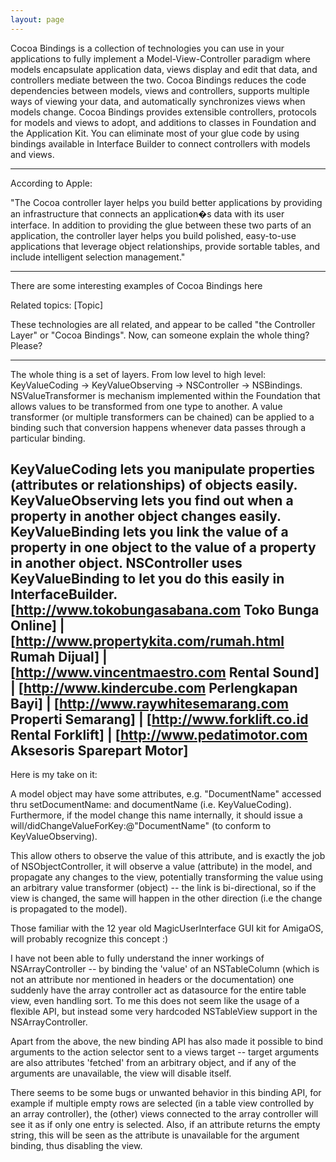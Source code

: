 ```yaml
---
layout: page
---
```




Cocoa Bindings is a collection of technologies you can use in your applications to fully implement a Model-View-Controller paradigm where models encapsulate application data, views display and edit that data, and controllers mediate between the two. Cocoa Bindings reduces the code dependencies between models, views and controllers, supports multiple ways of viewing your data, and automatically synchronizes views when models change. Cocoa Bindings provides extensible controllers, protocols for models and views to adopt, and additions to classes in Foundation and the Application Kit. You can eliminate most of your glue code by using bindings available in Interface Builder to connect controllers with models and views.


----

According to Apple:

"The Cocoa controller layer helps you build better applications by providing an infrastructure that connects an application�s data with its user interface. In addition to providing the glue between these two parts of an application, the controller layer helps you build polished, easy-to-use applications that leverage object relationships, provide sortable tables, and include intelligent selection management."



----

There are some interesting examples of Cocoa Bindings here


Related topics: [Topic]

These technologies are all related, and appear to be called "the Controller Layer" or "Cocoa Bindings".
Now, can someone explain the whole thing? Please?

----

The whole thing is a set of layers.  From low level to high level:  KeyValueCoding -> KeyValueObserving -> NSController -> NSBindings.   NSValueTransformer is mechanism implemented within the Foundation that allows values to be transformed from one type to another.   A value transformer (or multiple transformers can be chained) can be applied to a binding such that conversion happens whenever data passes through a particular binding.

KeyValueCoding lets you manipulate properties (attributes or relationships) of objects easily.  KeyValueObserving lets you find out when a property in another object changes easily.  KeyValueBinding lets you link the value of a property in one object to the value of a property in another object.  NSController uses KeyValueBinding to let you do this easily in InterfaceBuilder.
[http://www.tokobungasabana.com Toko Bunga Online] | [http://www.propertykita.com/rumah.html Rumah Dijual] | [http://www.vincentmaestro.com Rental Sound] | [http://www.kindercube.com Perlengkapan Bayi] | [http://www.raywhitesemarang.com Properti Semarang] | [http://www.forklift.co.id Rental Forklift] | [http://www.pedatimotor.com Aksesoris Sparepart Motor]
----

Here is my take on it:

A model object may have some attributes, e.g. "DocumentName" accessed thru setDocumentName: and documentName (i.e. KeyValueCoding). Furthermore, if the model change this name internally, it should issue a will/didChangeValueForKey:@"DocumentName" (to conform to KeyValueObserving).

This allow others to observe the value of this attribute, and is exactly the job of NSObjectController, it will observe a value (attribute) in the model, and propagate any changes to the view, potentially transforming the value using an arbitrary value transformer (object) -- the link is bi-directional, so if the view is changed, the same will happen in the other direction (i.e the change is propagated to the model).

Those familiar with the 12 year old MagicUserInterface GUI kit for AmigaOS, will probably recognize this concept :)

I have not been able to fully understand the inner workings of NSArrayController -- by binding the 'value' of an NSTableColumn (which is not an attribute nor mentioned in headers or the documentation) one suddenly have the array controller act as datasource for the entire table view, even handling sort. To me this does not seem like the usage of a flexible API, but instead some very hardcoded NSTableView support in the NSArrayController.

Apart from the above, the new binding API has also made it possible to bind arguments to the action selector sent to a views target -- target arguments are also attributes 'fetched' from an arbitrary object, and if any of the arguments are unavailable, the view will disable itself.

There seems to be some bugs or unwanted behavior in this binding API, for example if multiple empty rows are selected (in a table view controlled by an array controller), the (other) views connected to the array controller will see it as if only one entry is selected. Also, if an attribute returns the empty string, this will be seen as the attribute is unavailable for the argument binding, thus disabling the view.
